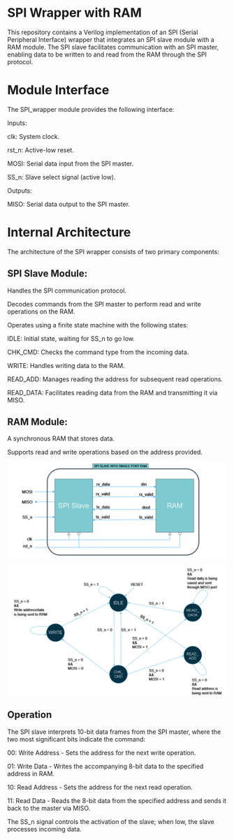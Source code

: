 # SPI Wrapper with RAM
This repository contains a Verilog implementation of an SPI (Serial Peripheral Interface) wrapper that integrates an SPI slave module with a RAM module. The SPI slave facilitates communication with an SPI master, enabling data to be written to and read from the RAM through the SPI protocol.

# Module Interface
The SPI_wrapper module provides the following interface:

Inputs:

clk: System clock.

rst_n: Active-low reset.

MOSI: Serial data input from the SPI master.

SS_n: Slave select signal (active low).


Outputs:

MISO: Serial data output to the SPI master.



# Internal Architecture
The architecture of the SPI wrapper consists of two primary components:

## SPI Slave Module:

Handles the SPI communication protocol.

Decodes commands from the SPI master to perform read and write operations on the RAM.

Operates using a finite state machine with the following states:

IDLE: Initial state, waiting for SS_n to go low.

CHK_CMD: Checks the command type from the incoming data.

WRITE: Handles writing data to the RAM.

READ_ADD: Manages reading the address for subsequent read operations.

READ_DATA: Facilitates reading data from the RAM and transmitting it via MISO.




## RAM Module:

A synchronous RAM that stores data.

Supports read and write operations based on the address provided.


![Block diagram showing the interaction between the SPI slave and RAM modules](images/image.png)


![State machine diagram detailing the operation of the SPI slave module](images/image-1.png)


## Operation

The SPI slave interprets 10-bit data frames from the SPI master, where the two most significant bits indicate the command:

00: Write Address - Sets the address for the next write operation.

01: Write Data - Writes the accompanying 8-bit data to the specified address in RAM.

10: Read Address - Sets the address for the next read operation.

11: Read Data - Reads the 8-bit data from the specified address and sends it back to the master via MISO.


The SS_n signal controls the activation of the slave; when low, the slave processes incoming data.